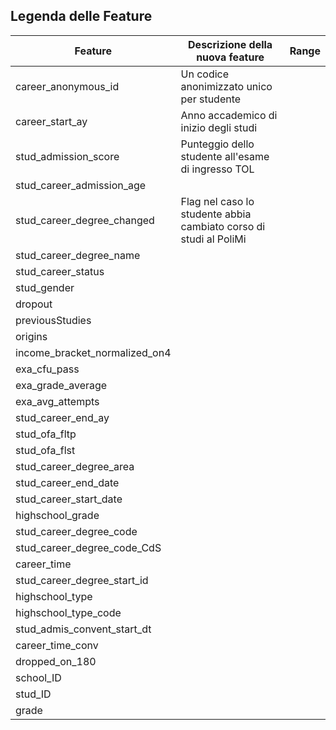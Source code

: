 ## Legenda delle Feature
| Feature                     | Descrizione della nuova feature            | Range |
|----------------------------|---------------------------------------------|-------|
| career_anonymous_id        | Un codice anonimizzato unico per studente    |       |
| career_start_ay            | Anno accademico di inizio degli studi        |       |
| stud_admission_score       | Punteggio dello studente all'esame di ingresso TOL |       |
| stud_career_admission_age  |                                             |       |
| stud_career_degree_changed | Flag nel caso lo studente abbia cambiato corso di studi al PoliMi |       |
| stud_career_degree_name    |                                             |       |
| stud_career_status         |                                             |       |
| stud_gender                |                                             |       |
| dropout                    |                                             |       |
| previousStudies            |                                             |       |
| origins                    |                                             |       |
| income_bracket_normalized_on4 |                                          |       |
| exa_cfu_pass               |                                             |       |
| exa_grade_average          |                                             |       |
| exa_avg_attempts           |                                             |       |
| stud_career_end_ay         |                                             |       |
| stud_ofa_fltp              |                                             |       |
| stud_ofa_flst              |                                             |       |
| stud_career_degree_area    |                                             |       |
| stud_career_end_date       |                                             |       |
| stud_career_start_date     |                                             |       |
| highschool_grade           |                                             |       |
| stud_career_degree_code    |                                             |       |
| stud_career_degree_code_CdS |                                             |       |
| career_time                |                                             |       |
| stud_career_degree_start_id |                                             |       |
| highschool_type            |                                             |       |
| highschool_type_code       |                                             |       |
| stud_admis_convent_start_dt |                                             |       |
| career_time_conv           |                                             |       |
| dropped_on_180             |                                             |       |
| school_ID                  |                                             |       |
| stud_ID                    |                                             |       |
| grade                      |                                             |       |
